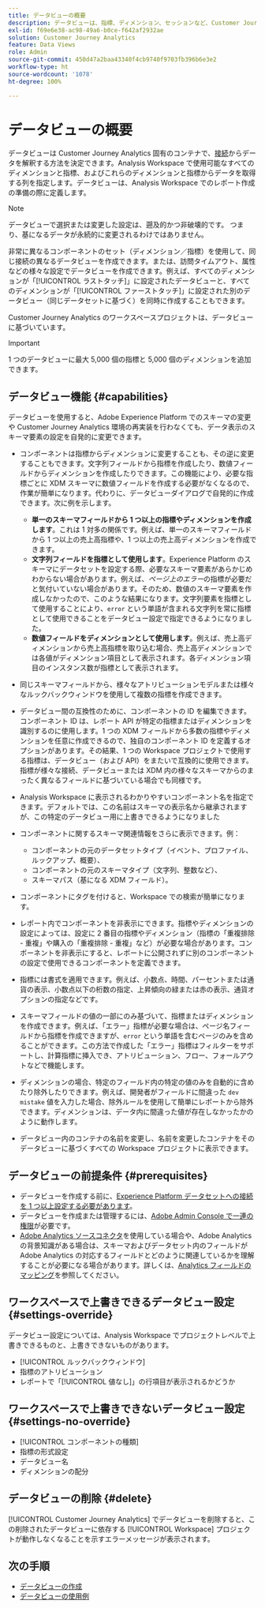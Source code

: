```yaml
---
title: データビューの概要
description: データビューは、指標、ディメンション、セッションなど、Customer Journey Analytics 接続内のデータの要素を解釈する方法を指定します。
exl-id: f69e6e38-ac98-49a6-b0ce-f642af2932ae
solution: Customer Journey Analytics
feature: Data Views
role: Admin
source-git-commit: 450d47a2baa43340f4cb9740f9703fb396b6e3e2
workflow-type: ht
source-wordcount: '1078'
ht-degree: 100%

---
```


# データビューの概要

データビューは Customer Journey Analytics 固有のコンテナで、[接続](/help/connections/create-connection.md)からデータを解釈する方法を決定できます。Analysis Workspace で使用可能なすべてのディメンションと指標、およびこれらのディメンションと指標からデータを取得する列を指定します。データビューは、Analysis Workspace でのレポート作成の準備の際に定義します。

>[!NOTE]
>
>データビューで選択または変更した設定は、遡及的かつ非破壊的です。 つまり、基になるデータが永続的に変更されるわけではありません。

非常に異なるコンポーネントのセット（ディメンション／指標）を使用して、同じ接続の異なるデータビューを作成できます。または、訪問タイムアウト、属性などの様々な設定でデータビューを作成できます。例えば、すべてのディメンションが「[!UICONTROL ラストタッチ]」に設定されたデータビューと、すべてのディメンションが「[!UICONTROL ファーストタッチ]」に設定された別のデータビュー（同じデータセットに基づく）を同時に作成することもできます。

Customer Journey Analytics のワークスペースプロジェクトは、データビューに基づいています。

>[!IMPORTANT]
>
>1 つのデータビューに最大 5,000 個の指標と 5,000 個のディメンションを追加できます。

## データビュー機能 {#capabilities}

データビューを使用すると、Adobe Experience Platform でのスキーマの変更や Customer Journey Analytics 環境の再実装を行わなくても、データ表示のスキーマ要素の設定を自発的に変更できます。

* コンポーネントは指標からディメンションに変更することも、その逆に変更することもできます。文字列フィールドから指標を作成したり、数値フィールドからディメンションを作成したりできます。この機能により、必要な指標ごとに XDM スキーマに数値フィールドを作成する必要がなくなるので、作業が簡単になります。代わりに、データビューダイアログで自発的に作成できます。次に例を示します。
   * **単一のスキーマフィールドから 1 つ以上の指標やディメンションを作成します**。これは 1 対多の関係です。例えば、単一のスキーマフィールドから 1 つ以上の売上高指標や、1 つ以上の売上高ディメンションを作成できます。
   * **文字列フィールドを指標として使用します**。Experience Platform のスキーマにデータセットを設定する際、必要なスキーマ要素があらかじめわからない場合があります。例えば、*ページ上のエラー*&#x200B;の指標が必要だと気付いていない場合があります。そのため、数値のスキーマ要素を作成しなかったので、このような結果になります。文字列要素を指標として使用することにより、`error` という単語が含まれる文字列を常に指標として使用できることをデータビュー設定で指定できるようになりました。
   * **数値フィールドをディメンションとして使用します**。例えば、売上高ディメンションから売上高指標を取り込む場合、売上高ディメンションでは各値がディメンション項目として表示されます。各ディメンション項目のインスタンス数が指標として表示されます。

* 同じスキーマフィールドから、様々なアトリビューションモデルまたは様々なルックバックウィンドウを使用して複数の指標を作成できます。

* データビュー間の互換性のために、コンポーネントの ID を編集できます。コンポーネント ID は、レポート API が特定の指標またはディメンションを識別するのに使用します。1 つの XDM フィールドから多数の指標やディメンションを任意に作成できるので、独自のコンポーネント ID を定義するオプションがあります。その結果、1 つの Workspace プロジェクトで使用する指標は、データビュー（および API）をまたいで互換的に使用できます。指標が様々な接続、データビューまたは XDM 内の様々なスキーマからのまったく異なるフィールドに基づいている場合でも同様です。

* Analysis Workspace に表示されるわかりやすいコンポーネント名を指定できます。デフォルトでは、この名前はスキーマの表示名から継承されますが、この特定のデータビュー用に上書きできるようになりました

* コンポーネントに関するスキーマ関連情報をさらに表示できます。例：

   * コンポーネントの元のデータセットタイプ（イベント、プロファイル、ルックアップ、概要）、
   * コンポーネントの元のスキーマタイプ（文字列、整数など）、
   * スキーマパス（基になる XDM フィールド）。

* コンポーネントにタグを付けると、Workspace での検索が簡単になります。

* レポート内でコンポーネントを非表示にできます。指標やディメンションの設定によっては、設定に 2 番目の指標やディメンション（指標の「重複排除 - 重複」や購入の「重複排除 - 重複」など）が必要な場合があります。コンポーネントを非表示にすると、レポートに公開されずに別のコンポーネントの設定で使用できるコンポーネントを定義できます。

* 指標には書式を適用できます。例えば、小数点、時間、パーセントまたは通貨の表示、小数点以下の桁数の指定、上昇傾向の緑または赤の表示、通貨オプションの指定などです。

* スキーマフィールドの値の一部にのみ基づいて、指標またはディメンションを作成できます。例えば、「エラー」指標が必要な場合は、ページ名フィールドから指標を作成できますが、`error` という単語を含むページのみを含めることができます。この方法で作成した「エラー」指標はフィルターをサポートし、計算指標に挿入でき、アトリビューション、フロー、フォールアウトなどで機能します。

* ディメンションの場合、特定のフィールド内の特定の値のみを自動的に含めたり除外したりできます。例えば、開発者がフィールドに間違った `dev mistake` 値を入力した場合、除外ルールを使用して簡単にレポートから除外できます。ディメンションは、データ内に間違った値が存在しなかったかのように動作します。

* データビュー内のコンテナの名前を変更し、名前を変更したコンテナをそのデータビューに基づくすべての Workspace プロジェクトに表示できます。

## データビューの前提条件 {#prerequisites}

* データビューを作成する前に、[Experience Platform データセットへの接続を 1 つ以上設定する必要があります](/help/connections/create-connection.md)。
* データビューを作成または管理するには、[Adobe Admin Console で一連の権限](https://experienceleague.adobe.com/ja/docs/analytics-platform/using/cja-overview/cja-overview)が必要です。
* [Adobe Analytics ソースコネクタ](/help/data-ingestion/analytics.md)を使用している場合や、Adobe Analytics の背景知識がある場合は、スキーマおよびデータセット内のフィールドが Adobe Analytics の対応するフィールドとどのように関連しているかを理解することが必要になる場合があります。詳しくは、[Analytics フィールドのマッピング](https://experienceleague.adobe.com/ja/docs/experience-platform/sources/connectors/adobe-applications/mapping/analytics)を参照してください。

## ワークスペースで上書きできるデータビュー設定 {#settings-override}

データビュー設定については、Analysis Workspace でプロジェクトレベルで上書きできるものと、上書きできないものがあります。

* [!UICONTROL ルックバックウィンドウ]
* 指標のアトリビューション
* レポートで「[!UICONTROL 値なし]」の行項目が表示されるかどうか

## ワークスペースで上書きできないデータビュー設定 {#settings-no-override}

* [!UICONTROL コンポーネントの種類]
* 指標の形式設定
* データビュー名
* ディメンションの配分

## データビューの削除 {#delete}

[!UICONTROL Customer Journey Analytics] でデータビューを削除すると、この削除されたデータビューに依存する [!UICONTROL Workspace] プロジェクトが動作しなくなることを示すエラーメッセージが表示されます。

## 次の手順

* [データビューの作成](/help/data-views/create-dataview.md)
* [データビューの使用例](/help/use-cases/data-views/data-views-usecases.md)
